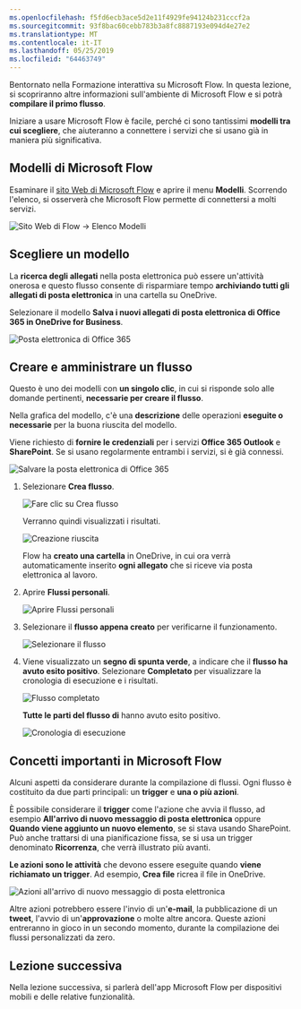 ```yaml
---
ms.openlocfilehash: f5fd6ecb3ace5d2e11f4929fe94124b231cccf2a
ms.sourcegitcommit: 93f8bac60cebb783b3a8fc8887193e094d4e27e2
ms.translationtype: MT
ms.contentlocale: it-IT
ms.lasthandoff: 05/25/2019
ms.locfileid: "64463749"
---
```

Bentornato nella Formazione interattiva su Microsoft Flow. In questa lezione, si scopriranno altre informazioni sull'ambiente di Microsoft Flow e si potrà **compilare il primo flusso**.

Iniziare a usare Microsoft Flow è facile, perché ci sono tantissimi **modelli tra cui scegliere**, che aiuteranno a connettere i servizi che si usano già in maniera più significativa.  

## <a name="microsoft-flow-templates"></a>Modelli di Microsoft Flow
Esaminare il [sito Web di Microsoft Flow](https://ms.flow.microsoft.com) e aprire il menu **Modelli**. Scorrendo l'elenco, si osserverà che Microsoft Flow permette di connettersi a molti servizi.

![Sito Web di Flow -> Elenco Modelli](./media/learning-create-a-flow/template-list.png)

## <a name="choose-a-template"></a>Scegliere un modello
La **ricerca degli allegati** nella posta elettronica può essere un'attività onerosa e questo flusso consente di risparmiare tempo **archiviando tutti gli allegati di posta elettronica** in una cartella su OneDrive.

Selezionare il modello **Salva i nuovi allegati di posta elettronica di Office 365 in OneDrive for Business**.

![Posta elettronica di Office 365](./media/learning-create-a-flow/office-365-email.png)

## <a name="create-and-administer-a-flow"></a>Creare e amministrare un flusso
Questo è uno dei modelli con **un singolo clic**, in cui si risponde solo alle domande pertinenti, **necessarie per creare il flusso**.

Nella grafica del modello, c'è una **descrizione** delle operazioni **eseguite o necessarie** per la buona riuscita del modello.

Viene richiesto di **fornire le credenziali** per i servizi **Office 365 Outlook** e **SharePoint**. Se si usano regolarmente entrambi i servizi, si è già connessi.

![Salvare la posta elettronica di Office 365](./media/learning-create-a-flow/save-flow-office-description.png)

1. Selezionare **Crea flusso**.
   
    ![Fare clic su Crea flusso](./media/learning-create-a-flow/click-create-flow.png)
   
    Verranno quindi visualizzati i risultati. 
   
    ![Creazione riuscita](./media/learning-create-a-flow/create-successful.png)
   
    Flow ha **creato una cartella** in OneDrive, in cui ora verrà automaticamente inserito **ogni allegato** che si riceve via posta elettronica al lavoro.
2. Aprire **Flussi personali**.
   
    ![Aprire Flussi personali](./media/learning-create-a-flow/click-my-flows.png)
3. Selezionare il **flusso appena creato** per verificarne il funzionamento.
   
    ![Selezionare il flusso](./media/learning-create-a-flow/click-the-flow.png)
4. Viene visualizzato un **segno di spunta verde**, a indicare che il **flusso ha avuto esito positivo**. Selezionare **Completato** per visualizzare la cronologia di esecuzione e i risultati.
   
    ![Flusso completato](./media/learning-create-a-flow/flow-successful.png)
   
    **Tutte le parti del flusso di** hanno avuto esito positivo. 
   
    ![Cronologia di esecuzione](./media/learning-create-a-flow/run-history.png)

## <a name="important-concepts-in-microsoft-flow"></a>Concetti importanti in Microsoft Flow
Alcuni aspetti da considerare durante la compilazione di flussi. Ogni flusso è costituito da due parti principali: un **trigger** e **una o più azioni**. 

È possibile considerare il **trigger** come l'azione che avvia il flusso, ad esempio **All'arrivo di nuovo messaggio di posta elettronica** oppure **Quando viene aggiunto un nuovo elemento**, se si stava usando SharePoint. Può anche trattarsi di una pianificazione fissa, se si usa un trigger denominato **Ricorrenza**, che verrà illustrato più avanti.

**Le azioni sono le attività** che devono essere eseguite quando **viene richiamato un trigger**. Ad esempio, **Crea file** ricrea il file in OneDrive.

![Azioni all'arrivo di nuovo messaggio di posta elettronica](./media/learning-create-a-flow/trigger-or-action.png)

Altre azioni potrebbero essere l'invio di un'**e-mail**, la pubblicazione di un **tweet**, l'avvio di un'**approvazione** o molte altre ancora.
Queste azioni entreranno in gioco in un secondo momento, durante la compilazione dei flussi personalizzati da zero. 

## <a name="next-lesson"></a>Lezione successiva
Nella lezione successiva, si parlerà dell'app Microsoft Flow per dispositivi mobili e delle relative funzionalità. 


